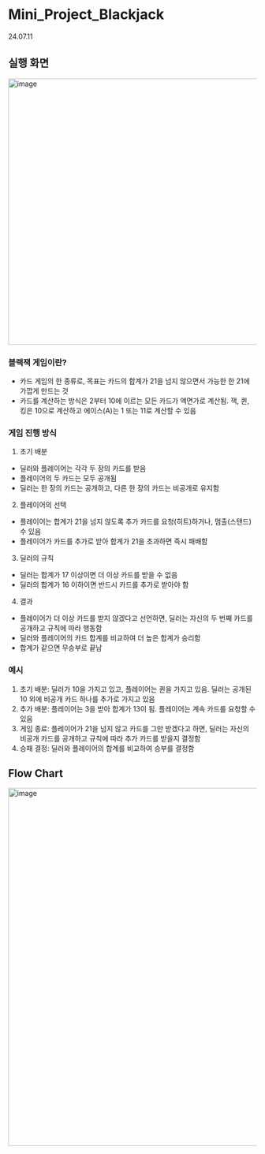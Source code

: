 # Mini_Project_Blackjack
24.07.11

## 실행 화면
<img width="540" alt="image" src="https://github.com/jysung1122/Mini_Project_Blackjack/assets/56614779/c57c6bc3-5b41-4399-8bbc-21a79419859c">

### 블랙잭 게임이란?
- 카드 게임의 한 종류로, 목표는 카드의 합계가 21을 넘지 않으면서 가능한 한 21에 가깝게 만드는 것
- 카드를 계산하는 방식은 2부터 10에 이르는 모든 카드가 액면가로 계산됨. 잭, 퀸, 킹은 10으로 계산하고 에이스(A)는 1 또는 11로 계산할 수 있음

### 게임 진행 방식
1. 초기 배분
  - 딜러와 플레이어는 각각 두 장의 카드를 받음
  - 플레이어의 두 카드는 모두 공개됨
  - 딜러는 한 장의 카드는 공개하고, 다른 한 장의 카드는 비공개로 유지함
2. 플레이어의 선택
  - 플레이어는 합계가 21을 넘지 않도록 추가 카드를 요청(히트)하거나, 멈출(스탠드) 수 있음
  - 플레이어가 카드를 추가로 받아 합계가 21을 초과하면 즉시 패배함
3. 딜러의 규칙
  - 딜러는 합계가 17 이상이면 더 이상 카드를 받을 수 없음
  - 딜러의 합계가 16 이하이면 반드시 카드를 추가로 받아야 함
4. 결과
  - 플레이어가 더 이상 카드를 받지 않겠다고 선언하면, 딜러는 자신의 두 번째 카드를 공개하고 규칙에 따라 행동함
  - 딜러와 플레이어의 카드 합계를 비교하여 더 높은 합계가 승리함
  - 합계가 같으면 무승부로 끝남

### 예시
1. 초기 배분: 딜러가 10을 가지고 있고, 플레이어는 퀸을 가지고 있음. 딜러는 공개된 10 외에 비공개 카드 하나를 추가로 가지고 있음
2. 추가 배분: 플레이어는 3을 받아 합계가 13이 됨. 플레이어는 계속 카드를 요청할 수 있음
3. 게임 종료: 플레이어가 21을 넘지 않고 카드를 그만 받겠다고 하면, 딜러는 자신의 비공개 카드를 공개하고 규칙에 따라 추가 카드를 받을지 결정함
4. 승패 결정: 딜러와 플레이어의 합계를 비교하여 승부를 결정함

## Flow Chart
<img width="726" alt="image" src="https://github.com/jysung1122/Mini_Project_Blackjack/assets/56614779/41bb938e-68d1-4eca-a53d-f78847997f17">
